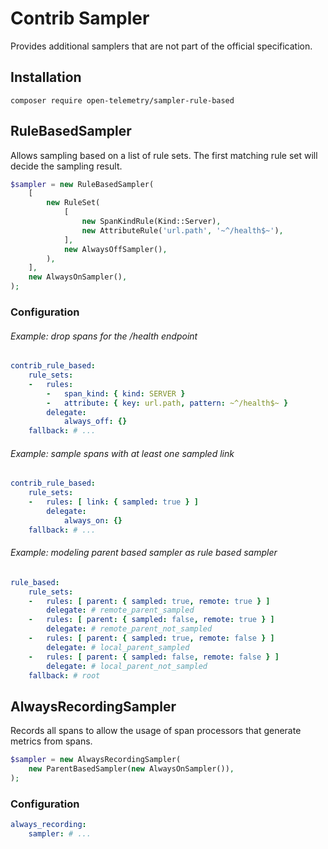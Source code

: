 # Contrib Sampler

Provides additional samplers that are not part of the official specification.

## Installation

```shell
composer require open-telemetry/sampler-rule-based
```

## RuleBasedSampler

Allows sampling based on a list of rule sets. The first matching rule set will decide the sampling result.

```php
$sampler = new RuleBasedSampler(
    [
        new RuleSet(
            [
                new SpanKindRule(Kind::Server),
                new AttributeRule('url.path', '~^/health$~'),
            ],
            new AlwaysOffSampler(),
        ),
    ],
    new AlwaysOnSampler(),
);
```

### Configuration

###### Example: drop spans for the /health endpoint

```yaml
contrib_rule_based:
    rule_sets:
    -   rules:
        -   span_kind: { kind: SERVER }
        -   attribute: { key: url.path, pattern: ~^/health$~ }
        delegate:
            always_off: {}
    fallback: # ...
```

###### Example: sample spans with at least one sampled link

```yaml
contrib_rule_based:
    rule_sets:
    -   rules: [ link: { sampled: true } ]
        delegate:
            always_on: {}
    fallback: # ...
```

###### Example: modeling parent based sampler as rule based sampler

```yaml
rule_based:
    rule_sets:
    -   rules: [ parent: { sampled: true, remote: true } ]
        delegate: # remote_parent_sampled
    -   rules: [ parent: { sampled: false, remote: true } ]
        delegate: # remote_parent_not_sampled
    -   rules: [ parent: { sampled: true, remote: false } ]
        delegate: # local_parent_sampled
    -   rules: [ parent: { sampled: false, remote: false } ]
        delegate: # local_parent_not_sampled
    fallback: # root
```

## AlwaysRecordingSampler

Records all spans to allow the usage of span processors that generate metrics from spans.

```php
$sampler = new AlwaysRecordingSampler(
    new ParentBasedSampler(new AlwaysOnSampler()),
);
```

### Configuration

```yaml
always_recording:
    sampler: # ...
```

